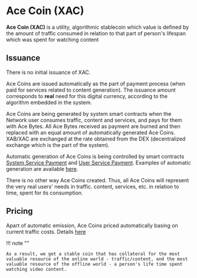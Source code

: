 # Ace Coin (XAC)

**Ace Coin (XAC)** is a utility, algorithmic stablecoin which value is defined by the amount of traffic consumed in relation to that part of person's lifespan which was spent for watching content


## Issuance

There is no initial issuance of XAC.

Ace Coins are issued automatically as the part of payment process (when paid for services related to content generation). The issuance amount corresponds to **real** need for this digital currency, according to the algorithm embedded in the system.

Ace Coins are being generated by system smart contracts when the Network user consumes traffic, content and services, and pays for them with Ace Bytes. All Ace Bytes received as payment are burned and then replaced with an equal amount of automatically generated Ace Coins. XAB/XAC are exchanged at the rate obtained from the DEX (decentralized exchange which is the part of the system).

Automatic generation of Ace Coins is being controlled by smart contracts [System Service Payment][9] and [User Service Payment][10].
Examples of automatic generation are available [here][11].

There is no other way Ace Coins created. Thus, all Ace Coins will represent the very real users' needs in traffic. content, services, etc. in relation to time, spent for its consumption.


## Pricing

Apart of automatic emission, Ace Coins priced automatically basing on current traffic costs. Details [here][8]

!!! note ""

    As a result, we get a stable coin that has collateral for the most valuable resource of the online world - traffic/content, and the most valuable resource of the offline world - a person's life time spent watching video content.



[1]: ../glossary/system-smart-contracts.md
[2]: ../services/premium-pool.md
[3]: exchange.md
[4]: ../glossary/system-pools.md#lockedpool
[5]: ../system-tokens/ace-coin.md
[6]: ../system-tokens/ace-byte.md
[7]: ../system-tokens/ace-asset.md
[8]: ../traffic-payments/traffic-price.md
[9]: ../list-of-operations/system-service-payment.md
[10]: ../list-of-operations/user-service-payment.md
[11]: examples.md
